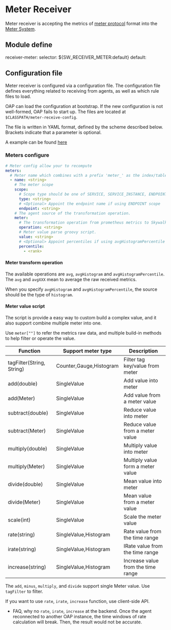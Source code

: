 # Meter Receiver
Meter receiver is accepting the metrics of [meter protocol](https://github.com/apache/skywalking-data-collect-protocol/blob/master/language-agent/Meter.proto) format into the [Meter System](./../../concepts-and-designs/meter.md).

## Module define
receiver-meter:
  selector: ${SW_RECEIVER_METER:default}
  default:

## Configuration file
Meter receiver is configured via a configuration file. The configuration file defines everything related to receiving 
 from agents, as well as which rule files to load.
 
OAP can load the configuration at bootstrap. If the new configuration is not well-formed, OAP fails to start up. The files
are located at `$CLASSPATH/meter-receive-config`.

The file is written in YAML format, defined by the scheme described below. Brackets indicate that a parameter is optional.

A example can be found [here](../../../../oap-server/server-bootstrap/src/main/resources/meter-receive-config/meter-receive-config.yaml)

### Meters configure

```yaml
# Meter config allow your to recompute
meters:
  # Meter name which combines with a prefix 'meter_' as the index/table name in storage.
  - name: <string>
    # The meter scope
    scope:
      # Scope type should be one of SERVICE, SERVICE_INSTANCE, ENDPOINT
      type: <string>
      # <Optional> Appoint the endpoint name if using ENDPOINT scope
      endpoint: <string>
    # The agent source of the transformation operation.
    meter:
      # The transformation operation from prometheus metrics to Skywalking ones. 
      operation: <string>
      # Meter value parse groovy script.
      value: <string>
      # <Optional> Appoint percentiles if using avgHistogramPercentile operation.
      percentile:
        - <rank>
```

#### Meter transform operation

The available operations are `avg`, `avgHistogram` and `avgHistogramPercentile`. The `avg` and `avgXXX` mean to average
the raw received metrics. 

When you specify `avgHistogram` and `avgHistogramPercentile`, the source should be the type of `histogram`.

#### Meter value script

The script is provide a easy way to custom build a complex value, and it also support combine multiple meter into one.

Use `meter[""]` to refer the metrics raw data, and multiple build-in methods to help filter or operate the value.

|Function|Support meter type|Description|
|------|-------|------|
|tagFilter(String, String)|Counter,Gauge,Histogram|Filter tag key/value from meter|
|add(double)|SingleValue|Add value into meter|
|add(Meter)|SingleValue|Add value from a meter value|
|subtract(double)|SingleValue|Reduce value into meter|
|subtract(Meter)|SingleValue|Reduce value from a meter value|
|multiply(double)|SingleValue|Multiply value into meter|
|multiply(Meter)|SingleValue|Multiply value form a meter value|
|divide(double)|SingleValue|Mean value into meter|
|divide(Meter)|SingleValue|Mean value from a meter value|
|scale(int)|SingleValue|Scale the meter value|
|rate(string)|SingleValue,Histogram|Rate value from the time range|
|irate(string)|SingleValue,Histogram|IRate value from the time range|
|increase(string)|SingleValue,Histogram|Increase value from the time range|

The `add`, `minus`, `multiply`, and `divide` support single Meter value. Use `tagFilter` to filter.

If you want to use `rate`, `irate`, `increase` function, use client-side API.
- FAQ, why no `rate`, `irate`, `increase` at the backend.
Once the agent reconnected to another OAP instance, the time windows of rate calculation will break. Then, the result would not be accurate.